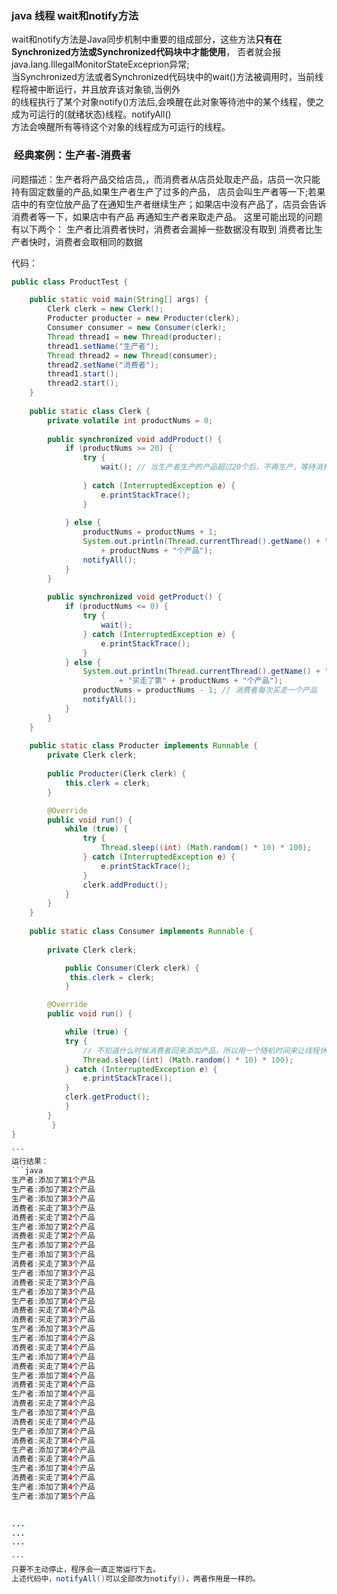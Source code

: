 ### java 线程 wait和notify方法  
wait和notify方法是Java同步机制中重要的组成部分，这些方法**只有在Synchronized方法或Synchronized代码块中才能使用**，
否者就会报java.lang.IllegalMonitorStateExceprion异常;  
当Synchronized方法或者Synchronized代码块中的wait()方法被调用时，当前线程将被中断运行，并且放弃该对象锁,当例外  
的线程执行了某个对象notify()方法后,会唤醒在此对象等待池中的某个线程，使之成为可运行的(就绪状态)线程。notifyAll()  
方法会唤醒所有等待这个对象的线程成为可运行的线程。  

###  经典案例：生产者-消费者  
问题描述：生产者将产品交给店员,，而消费者从店员处取走产品，店员一次只能持有固定数量的产品,如果生产者生产了过多的产品，
店员会叫生产者等一下;若果店中的有空位放产品了在通知生产者继续生产；如果店中没有产品了，店员会告诉消费者等一下，如果店中有产品
再通知生产者来取走产品。
这里可能出现的问题有以下两个：
 生产者比消费者快时，消费者会漏掉一些数据没有取到
 消费者比生产者快时，消费者会取相同的数据  
  
 代码：   
  
```java      
public class ProductTest {

	public static void main(String[] args) {
		Clerk clerk = new Clerk();
		Producter producter = new Producter(clerk);
		Consumer consumer = new Consumer(clerk);
		Thread thread1 = new Thread(producter);
		thread1.setName("生产者");
		Thread thread2 = new Thread(consumer);
		thread2.setName("消费者");
		thread1.start();
		thread2.start();
	}
	
	public static class Clerk {
		private volatile int productNums = 0; 
		
		public synchronized void addProduct() {
			if (productNums >= 20) {
				try {  
				    wait(); // 当生产者生产的产品超过20个后，不再生产，等待消费者来买走产品   
				   
				} catch (InterruptedException e) {  
				    e.printStackTrace();  
				}  
				
			} else {
				productNums = productNums + 1;  
				System.out.println(Thread.currentThread().getName() + ":" + "添加了第"
				    + productNums + "个产品");  
				notifyAll();
			}
		}
		
		public synchronized void getProduct() {
			if (productNums <= 0) {
				try {
					wait();
				} catch (InterruptedException e) {
					e.printStackTrace();
				}
			} else {
				System.out.println(Thread.currentThread().getName() + ":"
						+ "买走了第" + productNums + "个产品");
				productNums = productNums - 1; // 消费者每次买走一个产品
				notifyAll();
			}
		}
	}
	
	public static class Producter implements Runnable {
		private Clerk clerk;
		
		public Producter(Clerk clerk) {
			this.clerk = clerk;
		}

		@Override
		public void run() {
			while (true) {
				try {
					Thread.sleep((int) (Math.random() * 10) * 100);
				} catch (InterruptedException e) {
					e.printStackTrace();
				}
				clerk.addProduct();
			}
		}
	}
	
	public static class Consumer implements Runnable {
		
		private Clerk clerk;

        	public Consumer(Clerk clerk) {
           	 this.clerk = clerk;
        	}

		@Override
		public void run() {

		    while (true) {
			try {
			    // 不知道什么时候消费者回来添加产品，所以用一个随机时间来让线程休眠，模拟消费者来访的不定时
			    Thread.sleep((int) (Math.random() * 10) * 100);
			} catch (InterruptedException e) {
			    e.printStackTrace();
			}
			clerk.getProduct();
		    }
		}
         }
}

```    
运行结果：  
```java  
生产者:添加了第1个产品
生产者:添加了第2个产品
生产者:添加了第3个产品
消费者:买走了第3个产品
消费者:买走了第2个产品
生产者:添加了第2个产品
消费者:买走了第2个产品
生产者:添加了第2个产品
生产者:添加了第3个产品
消费者:买走了第3个产品
生产者:添加了第3个产品
消费者:买走了第3个产品
生产者:添加了第3个产品
生产者:添加了第4个产品
消费者:买走了第4个产品
消费者:买走了第3个产品
生产者:添加了第3个产品
生产者:添加了第4个产品
消费者:买走了第4个产品
生产者:添加了第4个产品
消费者:买走了第4个产品
生产者:添加了第4个产品
消费者:买走了第4个产品
生产者:添加了第4个产品
消费者:买走了第4个产品
生产者:添加了第4个产品
消费者:买走了第4个产品
生产者:添加了第4个产品
消费者:买走了第4个产品
生产者:添加了第4个产品
消费者:买走了第4个产品
生产者:添加了第4个产品
消费者:买走了第4个产品
生产者:添加了第4个产品
生产者:添加了第5个产品

 
...
...
...

```    
只要不主动停止，程序会一直正常运行下去。  
上述代码中，notifyAll()可以全部改为notify()，两者作用是一样的。

   
   

 

